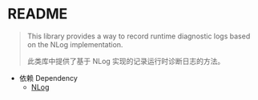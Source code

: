 # README

>   This library provides a way to record runtime diagnostic logs based on the NLog implementation.
>
>   此类库中提供了基于 NLog 实现的记录运行时诊断日志的方法。

-   依赖 Dependency
    -   [NLog](https://www.nuget.org/packages/NLog)